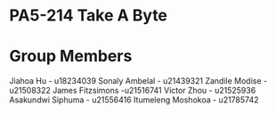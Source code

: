 # PA5-214 Take A Byte

# Group Members

Jiahoa Hu - u18234039
Sonaly Ambelal - u21439321
Zandile Modise - u21508322 
James Fitzsimons -u21516741
Victor Zhou - u21525936
Asakundwi Siphuma - u21556416
Itumeleng Moshokoa - u21785742

